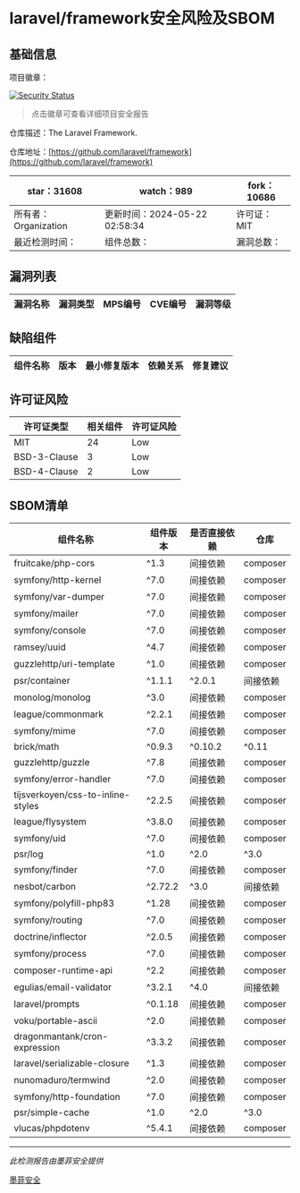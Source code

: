 # laravel/framework安全风险及SBOM

## 基础信息

项目徽章：

[![Security Status](https://www.murphysec.com/platform3/v31/badge/1792995622530613248.svg)](https://www.murphysec.com/console/report/1694415317542723584/1792995622530613248)

> 点击徽章可查看详细项目安全报告

仓库描述：The Laravel Framework.

仓库地址：[https://github.com/laravel/framework](https://github.com/laravel/framework)

| star：31608 | watch：989 | fork：10686 |
| ----------- | -------------- | ------------ |
| 所有者：Organization | 更新时间：2024-05-22 02:58:34 | 许可证：MIT |
| 最近检测时间： | 组件总数： | 漏洞总数： |




## 漏洞列表

| 漏洞名称 | 漏洞类型 | MPS编号 | CVE编号 | 漏洞等级 |
| ------- | ------ | ------- | ------ | ----- |





## 缺陷组件

| 组件名称 | 版本 | 最小修复版本 | 依赖关系 | 修复建议 |
| -------- | ---- | ------------ | -------- | -------- |





## 许可证风险

| 许可证类型 | 相关组件 | 许可证风险 |
| ---------- | -------- | ---------- |
|MIT|24|Low|
|BSD-3-Clause|3|Low|
|BSD-4-Clause|2|Low|




## SBOM清单

| 组件名称 | 组件版本 | 是否直接依赖 | 仓库 |
| -------- | -------- | ------------ | ---- |
|fruitcake/php-cors|^1.3|间接依赖|composer|
|symfony/http-kernel|^7.0|间接依赖|composer|
|symfony/var-dumper|^7.0|间接依赖|composer|
|symfony/mailer|^7.0|间接依赖|composer|
|symfony/console|^7.0|间接依赖|composer|
|ramsey/uuid|^4.7|间接依赖|composer|
|guzzlehttp/uri-template|^1.0|间接依赖|composer|
|psr/container|^1.1.1|^2.0.1|间接依赖|composer|
|monolog/monolog|^3.0|间接依赖|composer|
|league/commonmark|^2.2.1|间接依赖|composer|
|symfony/mime|^7.0|间接依赖|composer|
|brick/math|^0.9.3|^0.10.2|^0.11|^0.12|间接依赖|composer|
|guzzlehttp/guzzle|^7.8|间接依赖|composer|
|symfony/error-handler|^7.0|间接依赖|composer|
|tijsverkoyen/css-to-inline-styles|^2.2.5|间接依赖|composer|
|league/flysystem|^3.8.0|间接依赖|composer|
|symfony/uid|^7.0|间接依赖|composer|
|psr/log|^1.0|^2.0|^3.0|间接依赖|composer|
|symfony/finder|^7.0|间接依赖|composer|
|nesbot/carbon|^2.72.2|^3.0|间接依赖|composer|
|symfony/polyfill-php83|^1.28|间接依赖|composer|
|symfony/routing|^7.0|间接依赖|composer|
|doctrine/inflector|^2.0.5|间接依赖|composer|
|symfony/process|^7.0|间接依赖|composer|
|composer-runtime-api|^2.2|间接依赖|composer|
|egulias/email-validator|^3.2.1|^4.0|间接依赖|composer|
|laravel/prompts|^0.1.18|间接依赖|composer|
|voku/portable-ascii|^2.0|间接依赖|composer|
|dragonmantank/cron-expression|^3.3.2|间接依赖|composer|
|laravel/serializable-closure|^1.3|间接依赖|composer|
|nunomaduro/termwind|^2.0|间接依赖|composer|
|symfony/http-foundation|^7.0|间接依赖|composer|
|psr/simple-cache|^1.0|^2.0|^3.0|间接依赖|composer|
|vlucas/phpdotenv|^5.4.1|间接依赖|composer|


------

*此检测报告由墨菲安全提供*

[墨菲安全](www.murphysec.com)
